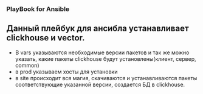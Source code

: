 ### PlayBook for Ansible
## Данный плейбук для ансибла устанавливает clickhouse и vector. 
* В vars указываются необходимые версии пакетов и так же можно указать, какие пакеты clickhouse будут установлены(клиент, сервер, common)
* в prod указываем хосты для установки
* в site происходит вся магия, скачиваются и устанавливаются пакеты соответствующие указанной версии, создается БД в clickhouse.
